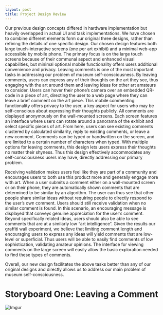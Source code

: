 ```yaml
---
layout: post
title: Project Design Review
---
```


Our previous design concepts differed in hardware implementation but heavily overlapped in actual UI and task implementations. We have chosen to combine different elements form our original three designs, rather than refining the details of one specific design. Our chosen design features both large touch-interactive screens (one per art exhibit) and a minimal web-app accessible by mobile phone. The primary focus is on the large touch screens because of their communal aspect and enhanced visual capabilities, but minimal optional mobile functionality offers users additional convenience and privacy.
Leaving comments is one of the most important tasks in addressing our problem of museum self-consciousness. By leaving comments, users can express any of their thoughts on the art they see, thus engaging with the art around them and leaving ideas for other art amateurs to consider. Users can hover their phone’s camera over an embedded QR-code in a piece of art, directing the user to a web page where they can leave a brief comment on the art piece. This mobile commenting functionality offers privacy to the user, a key aspect for users who may be self-conscious about expressing their thoughts publicly. All comments are displayed anonymously on the wall-mounted screens. Each screen features an interface where users can rotate around a panorama of the exhibit and select specific pieces of art. From here, users can see existing comments clustered by calculated similarity, reply to existing comments, or leave a new comment. Comments can be typed or handwritten on the screen, and are limited to a certain number of characters when typed. With multiple options for leaving comments, this design lets users express their thoughts no matter their shyness. Thus this design effectively accommodates any self-consciousness users may have, directly addressing our primary problem.


Receiving validation makes users feel like they are part of a community and encourages users to both use this product more and generally engage more with art. When a user submits a comment either on a wall-mounted screen or on their phone, they are automatically shown comments that are determined to be similar by an algorithm. The user can thus see that other people share similar ideas without requiring people to directly respond to the user’s own comment. Users should still receive validation when no similar comment is found. In this scenario, an encouraging message is displayed that conveys genuine appreciation for the user’s comment. Beyond specifically related ideas, users should also be able to see comments that are at a similarly low “art intelligence”. Given the results our graffiti wall experiment, we believe that limiting comment length and encouraging users to express any ideas will yield comments that are low-level or superficial. Thus users will be able to easily find comments of low sophistication, validating amateur opinions. The interface for viewing comments on the large screen will easily allow the basic exploration needed to find these types of comments.


Overall, our new design facilitates the above tasks better than any of our original designs and directly allows us to address our main problem of museum self-consciousness.

# Storyboard One: Leaving a Comment

![Imgur](https://i.imgur.com/iiQOCze.jpg)

